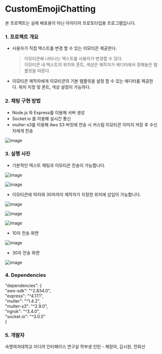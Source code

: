 # CustomEmojiChatting   

본 프로젝트는 실제 배포용이 아닌 아이디어 프로토타입용 프로그램입니다.

### 1. 프로젝트 개요   
  * 사용자가 직접 텍스트를 변경 할 수 있는 이모티콘 제공한다.   
    > 이모티콘에 나타나는 텍스트를 사용자가 변경할 수 있다.    
    > 이모티콘 내 텍스트의 위치와 폰트, 색상은 제작자가 에디터에서 정해놓은 템플릿을 따른다.      
  * 이모티콘 제작자에게 이모티콘의 기본 템플릿을 설정 할 수 있는 에디터를 제공한다. 위치 지정 및 폰트, 색상 설정이 가능하다.   
  
### 2. 채팅 구현 방법   
  * Node.js 와 Express를 이용해 서버 생성
  * Socket.io 를 이용해 실시간 통신
  * multer-s3를 이용해 Aws S3 버킷에 전송 시 커스텀 이모티콘 이미지 저장 후 수신자에게 전송

![image](https://user-images.githubusercontent.com/20807197/110667205-6411b580-820d-11eb-85af-7c55f2f8708b.png)

  
### 3. 실행 사진   
* 기본적인 텍스트 채팅과 이모티콘 전송이 가능합니다.
   
![image](https://user-images.githubusercontent.com/20807197/110664114-7c340580-820a-11eb-928d-1f05af96928b.png)
   
![image](https://user-images.githubusercontent.com/20807197/110667558-b7840380-820d-11eb-8d64-3873b286eb12.png)

* 이모티콘에 10자와 30자까지 제작자가 지정한 위치에 삽입이 가능합니다.
      
![image](https://user-images.githubusercontent.com/20807197/110667430-96bbae00-820d-11eb-955d-46a81f7bc0ef.png)

![image](https://user-images.githubusercontent.com/20807197/110667683-daaeb300-820d-11eb-9fef-4e35b0aab88b.png)

![image](https://user-images.githubusercontent.com/20807197/110667736-e7330b80-820d-11eb-95ad-7a82f0411a4f.png)

* 10자 전송 화면
   
![image](https://user-images.githubusercontent.com/20807197/110667355-80aded80-820d-11eb-9c55-eb90c419158d.png)
   
* 30자 전송 화면
   
![image](https://user-images.githubusercontent.com/20807197/110667952-22cdd580-820e-11eb-999c-a7d81f9174d0.png)


### 4. Dependencies   
  "dependencies": {   
      "aws-sdk": "^2.834.0",   
      "express": "^4.17.1",   
      "multer": "^1.4.2",   
      "multer-s3": "^2.9.0",   
      "ngrok": "^3.4.0",   
      "socket.io": "^3.0.5"   
  }   
  
### 5. 개발자   
숙명여자대학교 미디어 인터페이스 연구실 학부생 인턴 - 채정아, 김시원, 전희선
